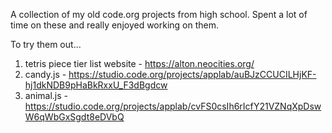 A collection of my old code.org projects from high school. Spent a lot of time on these and really enjoyed working on them.

To try them out...

1. tetris piece tier list website - https://alton.neocities.org/
1. candy.js - https://studio.code.org/projects/applab/auBJzCCUCILHjKF-hj1dkNDB9pHaBkRxxU_F3dBgdcw
2. animal.js - https://studio.code.org/projects/applab/cvFS0csIh6rIcfY21VZNqXpDswW6qWbGxSgdt8eDVbQ


